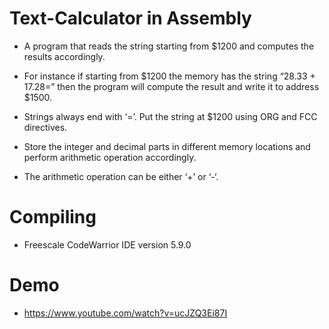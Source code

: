 # Text-Calculator in Assembly

- A program that reads the string starting from $1200 and computes the results accordingly.

- For instance if starting from $1200 the memory has the string “28.33 + 17.28=” then the program will compute the result and write it to address $1500.

- Strings always end with ‘=’. Put the string at $1200 using ORG and FCC directives.

- Store the integer and decimal parts in different memory locations and perform arithmetic operation accordingly.

- The arithmetic operation can be either ‘+’ or ‘-‘. 


# Compiling

- Freescale CodeWarrior IDE version 5.9.0

# Demo

  - https://www.youtube.com/watch?v=ucJZQ3Ei87I
